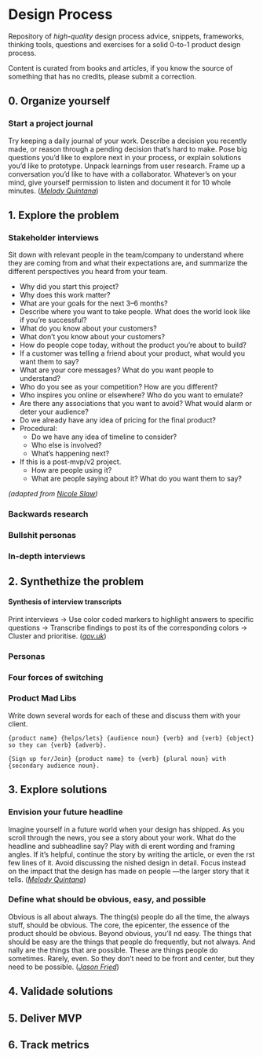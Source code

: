# Design Process

Repository of *high-quality* design process advice, snippets, frameworks, thinking tools, questions and exercises for a solid 0-to-1 product design process.

Content is curated from books and articles, if you know the source of something that has no credits, please submit a correction.

## 0. Organize yourself
### Start a project journal 

Try keeping a daily journal of your work. Describe a decision you recently made, or reason through a pending decision that’s hard to make. Pose big questions you’d like to explore next in your process, or explain solutions you’d like to prototype. Unpack learnings from user research. Frame up a conversation you’d like to have with a collaborator. Whatever’s on your mind, give yourself permission to listen and document it for 10 whole minutes. (*[Melody Quintana](https://medium.com/dropbox-design/designers-who-play-with-words-2ea8a7afb9bb)*)

## 1. Explore the problem

### Stakeholder interviews
Sit down with relevant people in the team/company to understand where they are coming from and what their expectations are, and summarize the different perspectives you heard from your team.

* Why did you start this project?
* Why does this work matter?
* What are your goals for the next 3–6 months?
* Describe where you want to take people. What does the world look like if you’re successful?
* What do you know about your customers? 
* What don’t you know about your customers?
* How do people cope today, without the product you’re about to build?
* If a customer was telling a friend about your product, what would you want them to say?
* What are your core messages? What do you want people to understand?
* Who do you see as your competition? How are you different?
* Who inspires you online or elsewhere? Who do you want to emulate?
* Are there any associations that you want to avoid? What would alarm or deter your audience?
* Do we already have any idea of pricing for the final product?
* Procedural:
    * Do we have any idea of timeline to consider?
    * Who else is involved?
    * What’s happening next?
* If this is a post-mvp/v2 project.
    * How are people using it?
    * What are people saying about it? What do you want them to say?

*(adapted from [Nicole Slaw](https://gist.github.com/nicoleslaw/2155621))*

### Backwards research
### Bullshit personas
### In-depth interviews



## 2. Synthethize the problem

#### Synthesis of interview transcripts 
Print interviews -> Use color coded markers to highlight answers to specific questions -> Transcribe findings to post its of the corresponding colors -> Cluster and prioritise.
(*[gov.uk](https://userresearch.blog.gov.uk/2017/12/20/how-we-did-a-large-scale-group-analysis-of-user-research-data/)*)

### Personas

### Four forces of switching

### Product Mad Libs
Write down several words for each of these and discuss them with your client.

```{product name} {helps/lets} {audience noun} {verb} and {verb} {object} so they can {verb} {adverb}.```

```{Sign up for/Join} {product name} to {verb} {plural noun} with {secondary audience noun}.```

## 3. Explore solutions

### Envision your future headline
Imagine yourself in a future world when your design has shipped. As you scroll through the news, you see a story about your work. What do the headline and subheadline say? Play with di erent wording and framing angles. If it’s helpful, continue the story by writing the article, or even the  rst few lines of it. Avoid discussing the  nished design in detail. Focus instead on the impact that the design has made on people —the larger story that it tells. (*[Melody Quintana](https://medium.com/dropbox-design/designers-who-play-with-words-2ea8a7afb9bb)*)

### Define what should be obvious, easy, and possible
Obvious is all about always. The thing(s) people do all the time, the always stuff, should be obvious. The core, the epicenter, the essence of the product should be obvious.
Beyond obvious, you’ll  nd easy. The things that should be easy are the things that people do frequently, but not always. And  nally are the things that are possible. These are things people do sometimes. Rarely, even. So they don’t need to be front and center, but they need to be possible.
(*[Jason Fried](https://signalvnoise.com/posts/3047-the-obvious-the-easy-and-the-possible)*)

## 4. Validade solutions

## 5. Deliver MVP

## 6. Track metrics
